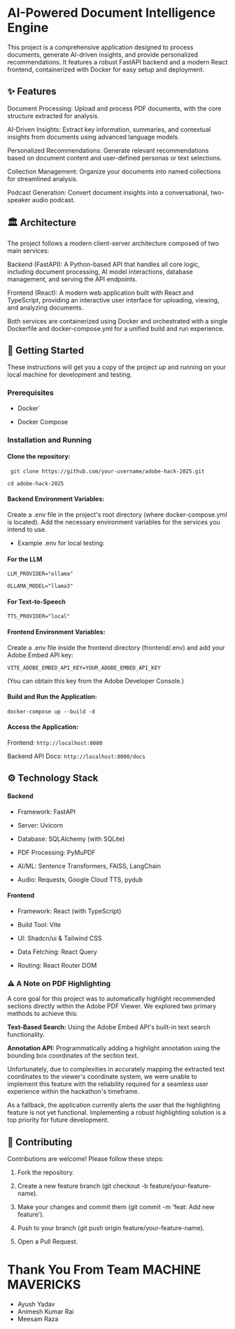# AI-Powered Document Intelligence Engine
This project is a comprehensive application designed to process documents, generate AI-driven insights, and provide personalized recommendations. It features a robust FastAPI backend and a modern React frontend, containerized with Docker for easy setup and deployment.

## ✨ Features
Document Processing: Upload and process PDF documents, with the core structure extracted for analysis.

AI-Driven Insights: Extract key information, summaries, and contextual insights from documents using advanced language models.

Personalized Recommendations: Generate relevant recommendations based on document content and user-defined personas or text selections.

Collection Management: Organize your documents into named collections for streamlined analysis.

Podcast Generation: Convert document insights into a conversational, two-speaker audio podcast.

## 🏛️ Architecture
The project follows a modern client-server architecture composed of two main services:

Backend (FastAPI): A Python-based API that handles all core logic, including document processing, AI model interactions, database management, and serving the API endpoints.

Frontend (React): A modern web application built with React and TypeScript, providing an interactive user interface for uploading, viewing, and analyzing documents.

Both services are containerized using Docker and orchestrated with a single Dockerfile and docker-compose.yml for a unified build and run experience.

## 🚀 Getting Started
These instructions will get you a copy of the project up and running on your local machine for development and testing.

### Prerequisites
- Docker`

- Docker Compose

### Installation and Running
#### Clone the repository:


` git clone https://github.com/your-username/adobe-hack-2025.git`

`cd adobe-hack-2025`

#### Backend Environment Variables: 

Create a .env file in the project's root directory (where docker-compose.yml is located). Add the necessary environment variables for the services you intend to use.

- Example .env for local testing:

#### For the LLM

`LLM_PROVIDER="ollama"`

`OLLAMA_MODEL="llama3"`

#### For Text-to-Speech
`TTS_PROVIDER="local"`

#### Frontend Environment Variables: 

Create a .env file inside the frontend directory (frontend/.env) and add your Adobe Embed API key:

`VITE_ADOBE_EMBED_API_KEY=YOUR_ADOBE_EMBED_API_KEY`

(You can obtain this key from the Adobe Developer Console.)

#### Build and Run the Application:


`docker-compose up --build -d`

#### Access the Application:

Frontend: `http://localhost:8080`

Backend API Docs: `http://localhost:8000/docs`

## ⚙️ Technology Stack

#### Backend
- Framework: FastAPI

- Server: Uvicorn

- Database: SQLAlchemy (with SQLite)

- PDF Processing: PyMuPDF

- AI/ML: Sentence Transformers, FAISS, LangChain

- Audio: Requests, Google Cloud TTS, pydub

#### Frontend
- Framework: React (with TypeScript)

- Build Tool: Vite

- UI: Shadcn/ui & Tailwind CSS

- Data Fetching: React Query

- Routing: React Router DOM

### ⚠️ A Note on PDF Highlighting
A core goal for this project was to automatically highlight recommended sections directly within the Adobe PDF Viewer. We explored two primary methods to achieve this:

**Text-Based Search:**  Using the Adobe Embed API's built-in text search functionality.

**Annotation API:** Programmatically adding a highlight annotation using the bounding box coordinates of the section text.

Unfortunately, due to complexities in accurately mapping the extracted text coordinates to the viewer's coordinate system, we were unable to implement this feature with the reliability required for a seamless user experience within the hackathon's timeframe.

As a fallback, the application currently alerts the user that the highlighting feature is not yet functional. Implementing a robust highlighting solution is a top priority for future development.

## 🤝 Contributing
Contributions are welcome! Please follow these steps:

1. Fork the repository.

2. Create a new feature branch (git checkout -b feature/your-feature-name).

3. Make your changes and commit them (git commit -m 'feat: Add new feature').

4. Push to your branch (git push origin feature/your-feature-name).

5. Open a Pull Request.

# Thank You From Team MACHINE MAVERICKS
- Ayush Yadav
- Animesh Kumar Rai
- Meesam Raza
